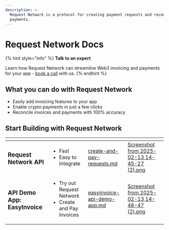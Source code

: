 ```yaml
---
description: >-
  Request Network is a protocol for creating payment requests and reconciling
  payments.
---
```


# Request Network Docs



{% hint style="info" %}
**Talk to an expert**

Learn how Request Network can streamline Web3 invoicing and payments for your app - [book a call](https://calendly.com/mariana-rn/request-network-demo-docs) with us.
{% endhint %}

## What you can do with Request Network

* Easily add invoicing features to your app
* Enable crypto payments in just a few clicks
* Reconcile invoices and payments with 100% accuracy

## Start Building with Request Network

<table data-card-size="large" data-view="cards" data-full-width="false"><thead><tr><th></th><th></th><th data-hidden data-card-target data-type="content-ref"></th><th data-hidden data-card-cover data-type="files"></th></tr></thead><tbody><tr><td><h3><strong>Request Network API</strong></h3></td><td><ul><li>Fast</li><li>Easy to Integrate</li></ul></td><td><a href="request-network-api/create-and-pay-requests.md">create-and-pay-requests.md</a></td><td><a href=".gitbook/assets/Screenshot from 2025-02-13 14-45-27 (2).png">Screenshot from 2025-02-13 14-45-27 (2).png</a></td></tr><tr><td><h3>API Demo App: EasyInvoice</h3></td><td><ul><li>Try out Request Network</li><li>Create and Pay Invoices</li></ul></td><td><a href="request-network-api/easyinvoice-api-demo-app.md">easyinvoice-api-demo-app.md</a></td><td><a href=".gitbook/assets/Screenshot from 2025-02-13 14-48-47 (2).png">Screenshot from 2025-02-13 14-48-47 (2).png</a></td></tr></tbody></table>
